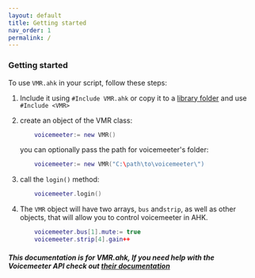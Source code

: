 ```yaml
---
layout: default
title: Getting started
nav_order: 1
permalink: /
---
```

###  Getting started
To use `VMR.ahk` in your script, follow these steps:
1.  Include it using `#Include VMR.ahk` or copy it to a [library folder](https://www.autohotkey.com/docs/Functions.htm#lib) and use `#Include <VMR>`

2.  create an object of the VMR class:
    ```lua
        voicemeeter:= new VMR()
    ```
    you can optionally pass the path for voicemeeter's folder:
    ```lua
        voicemeeter:= new VMR("C:\path\to\voicemeeter\")
    ```
3.  call the `login()` method:
    ```lua
        voicemeeter.login()
    ```
4. The `VMR` object will have two arrays, `bus` and`strip`, as well as other objects, that will allow you to control voicemeeter in AHK.
    ```lua
        voicemeeter.bus[1].mute:= true
        voicemeeter.strip[4].gain++
    ```
##### This documentation is for VMR.ahk, If you need help with the Voicemeeter API check out [their documentation](http://download.vb-audio.com/Download_CABLE/VoicemeeterRemoteAPI.pdf)